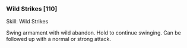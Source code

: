 ### Wild Strikes [110]

Skill: Wild Strikes

Swing armament with wild abandon. Hold to continue swinging. Can be followed up with a normal or strong attack.
